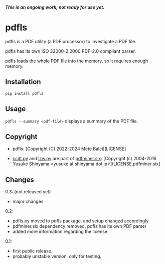 ***This is an ongoing work, not ready for use yet.***

# pdfls

pdfls is a PDF utility (a PDF processor) to investigate a PDF file. 

pdfls has its own ISO 32000-2:2000 PDF-2.0 compliant parser.

pdfls loads the whole PDF file into the memory, so it requires enough memory.

## Installation

```
pip install pdfls
```

## Usage

`pdfls --summary <pdf-file>` displays a summary of the PDF file.

## Copyright

- pdfls: [Copyright (C) 2022-2024 Mete Balci](LICENSE]

- [ccitt.py](pdfminer/ccitt.py) and [lzw.py](pdfminer/lzw.py) are part of [pdfminer.six](https://github.com/pdfminer/pdfminer.six): [Copyright (c) 2004-2016  Yusuke Shinyama \<yusuke at shinyama dot jp\>](LICENSE.pdfminer.six]

## Changes

0.3: (not released yet)
- major changes

0.2:
- pdfls.py moved to pdfls package, and setup changed accordingly
- pdfminer.six dependency removed, pdfls has its own PDF parser
- added more information regarding the license

0.1:
- first public release.
- probably unstable version, only for testing.
